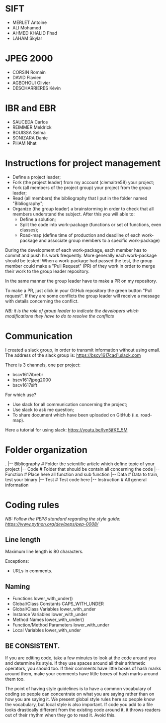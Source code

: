 # SIFT

- MERLET Antoine
- ALI Mohamed
- AHMED KHALID Fhad
- LAHAM Skylar

# JPEG 2000

- CORSIN Romain
- DAVID Flavien
- AGBOHOUI Olivier
- DESCHARRIERES Kévin


# IBR and EBR

- SAUCEDA Carlos
- REIMMER Meldrick
- BOUISSA Selma
- SONIZARA Danie
- PHAM Nhat


# Instructions for project management

- Define a project leader;
- Fork (the project leader) from my account (clemaitre58) your project;
- Fork (all members of the project group) your project from the group leader;
- Read (all members) the bibliography that I put in the folder named "Bibliography";
- Organize (the group leader) a brainstorming in order to check that all members understand the subject. After this you will able to:
	* Define a solution;
	* Split the code into work-package (functions or set of functions, even classes);
	* Road-map (define time of production and deadline of each work-package and associate group members to a specific work-package)

During the development of each work-package, each member has to commit and push his work frequently. More generally each work-package should be tested! When a work-package had passed the test, the group member could make a "Pull Request" (PR) of they work in order to merge their work to the group leader repository.

In the same manner the group leader have to make a PR on my repository.

To make a PR, just click in your GitHub repository the green button "Pull request". 
If they are some conflicts the group leader will receive a message with details concerning the conflict. 

*NB: it is the role of group leader to indicate the developers which modifications they have to do to resolve the conflicts*


# Communication 

I created a slack group, in order to transmit information without using email.
The address of the slack group is: https://bscv1617cad1.slack.com

There is 3 channels, one per project:

- bscv1617ibrebr
- bscv1617jpeg2000
- bscv1617sift

For which use?

- Use slack for all communication concerning the project;
- Use slack to ask me question;
- To share document which have been uploaded on GitHub (i.e. road-map).

Here a tutorial for using slack: https://youtu.be/Ivn5jfKE_5M

# Folder organization

.
|-- Bibliography    # Folder the scientific article which define topic of your project
|-- Code            # Folder that should be contain all concerning the code
   |-- Function     # Place here all function and sub function
   |-- Data         # Data to train, test your binary
   |-- Test         # Test code here
|-- Instruction     # All general information

# Coding rules

*NB: Follow the PEP8 standard regarding the style guide: https://www.python.org/dev/peps/pep-0008/*

## Line length

Maximum line length is 80 characters.

Exceptions:
- URLs in comments.

## Naming

- Functions lower_with_under()
- Global/Class Constants CAPS_WITH_UNDER
- Global/Class Variables lower_with_under
- Instance Variables 	lower_with_under
- Method Names 	lower_with_under()
- Function/Method Parameters lower_with_under
- Local Variables lower_with_under

## BE CONSISTENT.

If you are editing code, take a few minutes to look at the code around you and determine its style. If they use spaces around all their arithmetic operators, you should too. If their comments have little boxes of hash marks around them, make your comments have little boxes of hash marks around them too.

The point of having style guidelines is to have a common vocabulary of coding so people can concentrate on what you are saying rather than on how you are saying it. We present global style rules here so people know the vocabulary, but local style is also important. If code you add to a file looks drastically different from the existing code around it, it throws readers out of their rhythm when they go to read it. Avoid this.
